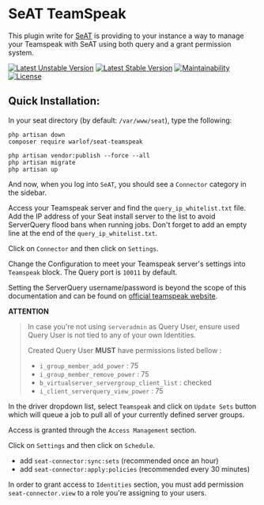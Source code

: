 # SeAT TeamSpeak
This plugin write for [SeAT](https://github.com/eveseat/seat) is providing to your instance a way to manage your Teamspeak with SeAT using both query and a grant permission system.

[![Latest Unstable Version](https://poser.pugx.org/warlof/seat-teamspeak/v/unstable)](https://packagist.org/packages/warlof/seat-teamspeak)
[![Latest Stable Version](https://poser.pugx.org/warlof/seat-teamspeak/v/stable)](https://packagist.org/packages/warlof/seat-teamspeak)
[![Maintainability](https://api.codeclimate.com/v1/badges/b7d8d113d57ba075b975/maintainability)](https://codeclimate.com/github/warlof/seat-teamspeak/maintainability)
[![License](https://poser.pugx.org/warlof/seat-teamspeak/license)](https://packagist.org/packages/warlof/seat-teamspeak)

## Quick Installation:

In your seat directory (by default:  `/var/www/seat`), type the following:

```
php artisan down
composer require warlof/seat-teamspeak

php artisan vendor:publish --force --all
php artisan migrate
php artisan up
```

And now, when you log into `SeAT`, you should see a `Connector` category in the sidebar.

Access your Teamspeak server and find the `query_ip_whitelist.txt` file.
Add the IP address of your Seat install server to the list to avoid ServerQuery flood bans when running jobs.
Don't forget to add an empty line at the end of the `query_ip_whitelist.txt`.

Click on `Connector` and then click on `Settings`.

Change the Configuration to meet your Teamspeak server's settings into `Teamspeak` block.
The Query port is `10011` by default.

Setting the ServerQuery username/password is beyond the scope of this documentation and can be found on
[official teamspeak website](https://www.teamspeak3.com/support/teamspeak-3-add-server-query-user.php).

**ATTENTION**
> In case you're not using `serveradmin` as Query User, ensure used Query User
> is not tied to any of your own Identities.
> 
> Created Query User **MUST** have permissions listed bellow :
>  - `i_group_member_add_power` : 75
>  - `i_group_member_remove_power` : 75
>  - `b_virtualserver_servergroup_client_list` : checked
>  - `i_client_serverquery_view_power` : 75

In the driver dropdown list, select `Teamspeak` and click on `Update Sets` button which will queue a job to pull all of your currently defined server groups.

Access is granted through the `Access Management` section.

Click on `Settings` and then click on `Schedule`. 
 - add `seat-connector:sync:sets` (recommended once an hour)
 - add `seat-connector:apply:policies` (recommended every 30 minutes)

In order to grant access to `Identities` section, you must add permission `seat-connector.view` to a role you're assigning to your users.
